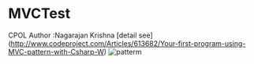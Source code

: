 MVCTest
=======

CPOL
Author :Nagarajan Krishna
[detail see] (http://www.codeproject.com/Articles/613682/Your-first-program-using-MVC-pattern-with-Csharp-W)
![patterm](http://www.codeproject.com/KB/cs/613682/mvcform.jpg)
